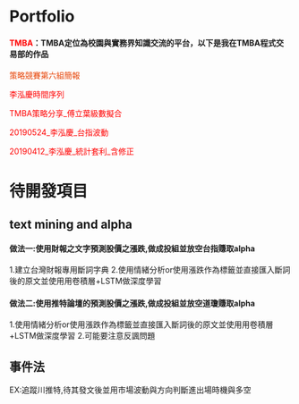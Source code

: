 # Portfolio

  #### <a href="https://www.tmba.tw/" target="_blank" style="text-decoration:none;color:red;">TMBA</a>：TMBA定位為校園與實務界知識交流的平台，以下是我在TMBA程式交易部的作品
   
   <a href="https://drive.google.com/open?id=1jHyfOMLcBRw6MWzvHZn-zvuh-AyJzh39" target="_blank" style="text-decoration:none;color:	#E63F00;">策略競賽第六組簡報</a>

   <a href="https://drive.google.com/open?id=14XU8E-MsJ93pr24cfutGfdoTiGINTR9h" target="_blank" style="text-decoration:none;color:red;">李泓慶時間序列 </a>

   <a href="https://drive.google.com/open?id=1FQb11N2mc5fcv22S5EjN8sagThqREqw_" target="_blank" style="text-decoration:none;color:red;">TMBA策略分享_傅立葉級數擬合</a>

   <a href="https://drive.google.com/open?id=1YKebGRCFLVSo_2Nklz-yzrPT3jl7dt6y" target="_blank" style="text-decoration:none;color:red;">20190524_李泓慶_台指波動</a>
   
   <a href="https://drive.google.com/open?id=1hplySuZfK8f8QM4asBvdkzR0gZNtZQMp" target="_blank" style="text-decoration:none;color:red;">20190412_李泓慶_統計套利_含修正</a>
  
# 待開發項目
## text mining and alpha
#### 做法一:使用財報之文字預測股價之漲跌,做成投組並放空台指賺取alpha
1.建立台灣財報專用斷詞字典
2.使用情緒分析or使用漲跌作為標籤並直接匯入斷詞後的原文並使用用卷積層+LSTM做深度學習
#### 做法二:使用推特論壇的預測股價之漲跌,做成投組並放空道瓊賺取alpha
1.使用情緒分析or使用漲跌作為標籤並直接匯入斷詞後的原文並使用用卷積層+LSTM做深度學習
2.可能要注意反諷問題
## 事件法
EX:追蹤川推特,待其發文後並用市場波動與方向判斷進出場時機與多空
